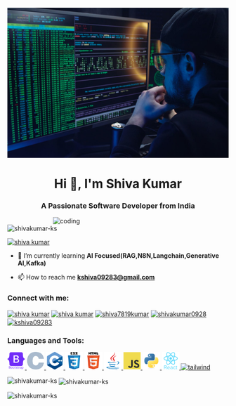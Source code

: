 ![logo](https://github.com/SHIVAKUMAR-KS/SHIVAKUMAR-KS/blob/main/CodingPic.png)

<h1 align="center">Hi 👋, I'm Shiva Kumar</h1>

<h3 align="center">A Passionate Software Developer from India</h3>

<img align="right" alt="coding" width="400" src="https://user-images.githubusercontent.com/55389276/140866485-8fb1c876-9a8f-4d6a-98dc-08c4981eaf70.gif">

<p align="left"> <img src="https://komarev.com/ghpvc/?username=shivakumar-ks&label=Profile%20views&color=0e75b6&style=flat" alt="shivakumar-ks" /> </p>

<p align="left"> <a href="https://twitter.com/shiva kumar" target="blank"><img src="https://img.shields.io/twitter/follow/shiva kumar?logo=twitter&style=for-the-badge" alt="shiva kumar" /></a> </p>

- 🌱 I’m currently learning **AI Focused(RAG,N8N,Langchain,Generative AI,Kafka)**

- 📫 How to reach me **kshiva09283@gmail.com**

<h3 align="left">Connect with me:</h3>
<p align="left">
<a href="https://twitter.com/shiva kumar" target="blank"><img align="center" src="https://raw.githubusercontent.com/rahuldkjain/github-profile-readme-generator/master/src/images/icons/Social/twitter.svg" alt="shiva kumar" height="30" width="40" /></a>
<a href="https://linkedin.com/in/shiva kumar" target="blank"><img align="center" src="https://raw.githubusercontent.com/rahuldkjain/github-profile-readme-generator/master/src/images/icons/Social/linked-in-alt.svg" alt="shiva kumar" height="30" width="40" /></a>
<a href="https://instagram.com/shiva7819kumar" target="blank"><img align="center" src="https://raw.githubusercontent.com/rahuldkjain/github-profile-readme-generator/master/src/images/icons/Social/instagram.svg" alt="shiva7819kumar" height="30" width="40" /></a>
<a href="https://www.codechef.com/users/shivakumar0928" target="blank"><img align="center" src="https://cdn.jsdelivr.net/npm/simple-icons@3.1.0/icons/codechef.svg" alt="shivakumar0928" height="30" width="40" /></a>
<a href="https://www.leetcode.com/kshiva09283" target="blank"><img align="center" src="https://raw.githubusercontent.com/rahuldkjain/github-profile-readme-generator/master/src/images/icons/Social/leet-code.svg" alt="kshiva09283" height="30" width="40" /></a>
</p>

<h3 align="left">Languages and Tools:</h3>
<p align="left"> <a href="https://getbootstrap.com" target="_blank" rel="noreferrer"> <img src="https://raw.githubusercontent.com/devicons/devicon/master/icons/bootstrap/bootstrap-plain-wordmark.svg" alt="bootstrap" width="40" height="40"/> </a> <a href="https://www.cprogramming.com/" target="_blank" rel="noreferrer"> <img src="https://raw.githubusercontent.com/devicons/devicon/master/icons/c/c-original.svg" alt="c" width="40" height="40"/> </a> <a href="https://www.w3schools.com/cpp/" target="_blank" rel="noreferrer"> <img src="https://raw.githubusercontent.com/devicons/devicon/master/icons/cplusplus/cplusplus-original.svg" alt="cplusplus" width="40" height="40"/> </a> <a href="https://www.w3schools.com/css/" target="_blank" rel="noreferrer"> <img src="https://raw.githubusercontent.com/devicons/devicon/master/icons/css3/css3-original-wordmark.svg" alt="css3" width="40" height="40"/> </a> <a href="https://www.w3.org/html/" target="_blank" rel="noreferrer"> <img src="https://raw.githubusercontent.com/devicons/devicon/master/icons/html5/html5-original-wordmark.svg" alt="html5" width="40" height="40"/> </a> <a href="https://www.java.com" target="_blank" rel="noreferrer"> <img src="https://raw.githubusercontent.com/devicons/devicon/master/icons/java/java-original.svg" alt="java" width="40" height="40"/> </a> <a href="https://developer.mozilla.org/en-US/docs/Web/JavaScript" target="_blank" rel="noreferrer"> <img src="https://raw.githubusercontent.com/devicons/devicon/master/icons/javascript/javascript-original.svg" alt="javascript" width="40" height="40"/> </a> <a href="https://www.python.org" target="_blank" rel="noreferrer"> <img src="https://raw.githubusercontent.com/devicons/devicon/master/icons/python/python-original.svg" alt="python" width="40" height="40"/> </a> <a href="https://reactjs.org/" target="_blank" rel="noreferrer"> <img src="https://raw.githubusercontent.com/devicons/devicon/master/icons/react/react-original-wordmark.svg" alt="react" width="40" height="40"/> </a> <a href="https://tailwindcss.com/" target="_blank" rel="noreferrer"> <img src="https://www.vectorlogo.zone/logos/tailwindcss/tailwindcss-icon.svg" alt="tailwind" width="40" height="40"/> </a> </p>


<p><img align="left" src="https://github-readme-stats.vercel.app/api/top-langs?username=shivakumar-ks&show_icons=true&locale=en&layout=compact" alt="shivakumar-ks" /></p>

<p>&nbsp;<img align="center" src="https://github-readme-stats.vercel.app/api?username=shivakumar-ks&show_icons=true&locale=en" alt="shivakumar-ks" /></p>

<p><img align="center" src="https://github-readme-streak-stats.herokuapp.com/?user=shivakumar-ks&" alt="shivakumar-ks" /></p>
